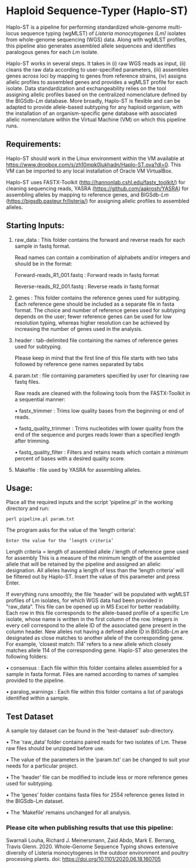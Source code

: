 # Haploid Sequence-Typer (Haplo-ST)

Haplo-ST is a pipeline for performing standardized whole-genome multi-locus sequence typing (wgMLST) of *Listeria monocytogenes (Lm)* isolates from whole-genome sequencing (WGS) data. Along with wgMLST profiles, this pipeline also generates assembled allele sequences and identifies paralogous genes for each *Lm* isolate.

Haplo-ST works in several steps. It takes in (i) raw WGS reads as input, (ii) cleans the raw data according to user-specified parameters, (iii) assembles genes across loci by mapping to genes from reference strains, (iv) assigns allelic profiles to assembled genes and provides a wgMLST profile for each isolate. Data standardization and exchangeability relies on the tool assigning allelic profiles based on the centralized nomenclature defined by the BIGSdb-*Lm* database. More broadly, Haplo-ST is flexible and can be adapted to provide allele-based subtyping for any haploid organism, with the installation of an organism-specific gene database with associated allelic nomenclature within the Virtual Machine (VM) on which this pipeline runs.

## Requirements:
Haplo-ST should work in the Linux environment within the VM available at https://www.dropbox.com/s/zh10mpk0lukhadn/Haplo-ST.ova?dl=0. This VM can be imported to any local installation of Oracle VM VirtualBox.

Haplo-ST uses FASTX-Toolkit (http://hannonlab.cshl.edu/fastx_toolkit/) for cleaning sequencing reads, YASRA (https://github.com/aakrosh/YASRA) for assembling alleles by mapping to reference genes, and BIGSdb-*Lm* (https://bigsdb.pasteur.fr/listeria/) for assigning allelic profiles to assembled alleles.

## Starting Inputs:
1. raw_data : This folder contains the forward and reverse reads for each sample in fastq format.

   Read names can contain a combination of alphabets and/or integers and should be in the format:

     Forward-reads_R1_001.fastq : Forward reads in fastq format

     Reverse-reads_R2_001.fastq : Reverse reads in fastq format

2.	genes : This folder contains the reference genes used for subtyping. Each reference gene should be included as a separate file in fasta format. The choice and number of reference genes used for subtyping depends on the user; fewer reference genes can be used for low resolution typing, whereas higher resolution can be achieved by increasing the number of genes used in the analysis.

3.	header : tab-delimited file containing the names of reference genes used for subtyping.

      Please keep in mind that the first line of this file starts with two tabs followed by reference gene names separated 
      by tabs

4.	param.txt : file containing parameters specified by user for cleaning raw fastq files.

    Raw reads are cleaned with the following tools from the FASTX-Toolkit in a sequential manner:
   
      • fastx_trimmer : Trims low quality bases from the beginning or end of reads.
      
      • fastq_quality_trimmer : Trims nucleotides with lower quality from the end of the sequence and purges reads lower
        than a specified length after trimming.
          
      • fastq_quality_filter : Filters and retains reads which contain a minimum percent of bases with a desired quality
        score.

5.	Makefile : file used by YASRA for assembling alleles.

## Usage:
Place all the required inputs and the script 'pipeline.pl' in the working directory and run:

    perl pipeline.pl param.txt

The program asks for the value of the ‘length criteria’: 

    Enter the value for the ‘length criteria’

Length criteria = length of assembled allele / length of reference gene used for assembly
This is a measure of the minimum length of the assembled allele that will be retained by the pipeline and assigned an allelic designation. All alleles having a length of less than the ‘length criteria’ will be filtered out by Haplo-ST. Insert the value of this parameter and press Enter.

If everything runs smoothly, the file ‘header’ will be populated with wgMLST profiles of Lm isolates, for which WGS data had been provided in “raw_data”. This file can be opened up in MS Excel for better readability. Each row in this file corresponds to the allele-based profile of a specific Lm isolate, whose name is written in the first column of the row. Integers in every cell correspond to the allele ID of the associated gene present in the column header. New alleles not having a defined allele ID in BIGSdb-*Lm* are designated as close matches to another allele of the corresponding gene. For example, ‘closest match: 114’ refers to a new allele which closely matches allele 114 of the corresponding gene. Haplo-ST also generates the following folders:

   • consensus : Each file within this folder contains alleles assembled for a sample in fasta format. Files are named 
     according to names of samples provided to the pipeline.
     
   • paralog_warnings : Each file within this folder contains a list of paralogs identified within a sample.
   
## Test Dataset
A sample toy dataset can be found in the 'test-dataset' sub-directory.

•	The ‘raw_data’ folder contains paired reads for two isolates of Lm. These raw files should be unzipped before use.

•	The value of the parameters in the ‘param.txt’ can be changed to suit your needs for a particular project.

•	The ‘header’ file can be modified to include less or more reference genes used for subtyping.

•	The ‘genes’ folder contains fasta files for 2554 reference genes listed in the BIGSdb-Lm dataset.

•  The ‘Makefile’ remains unchanged for all analysis. 

### Please cite when publishing results that use this pipeline:
Swarnali Louha, Richard J. Meinersmann, Zaid Abdo, Mark E. Berrang, Travis Glenn. 2020. Whole-Genome Sequence Typing shows extensive diversity of Listeria monocytogenes in the outdoor environment and poultry processing plants. doi: https://doi.org/10.1101/2020.06.18.160705

    



